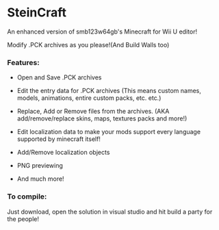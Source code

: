 # SteinCraft
An enhanced version of smb123w64gb's Minecraft for Wii U editor!

Modify .PCK archives as you please!(And Build Walls too)

### Features:
* Open and Save .PCK archives

* Edit the entry data for .PCK archives (This means custom names, models, animations, entire custom packs, etc. etc.)

* Replace, Add or Remove files from the archives. (AKA add/remove/replace skins, maps, textures packs and more!)

* Edit localization data to make your mods support every language supported by minecraft itself!

* Add/Remove localization objects

* PNG previewing

* And much more!

### To compile:

Just download, open the solution in visual studio and hit build a party for the people!

